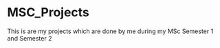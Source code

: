 # MSC_Projects
This is are my projects which are done by me during my MSc Semester 1 and Semester 2
